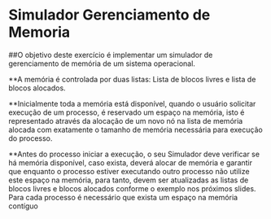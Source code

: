 # Simulador Gerenciamento de Memoria
##O objetivo deste exercício é implementar um simulador de gerenciamento de memória de um sistema operacional.

**A memória é controlada por duas listas: Lista de blocos livres e lista de blocos alocados.

**Inicialmente toda a memória está disponível, quando o usuário solicitar execução de um processo, é reservado
um espaço na memória, isto é representado através da alocação de um novo nó na lista de
memória alocada com exatamente o tamanho de memória necessária para execução do processo.

**Antes do processo iniciar a execução, o seu Simulador deve verificar se há memória disponível, caso
exista, deverá alocar de memória e garantir que enquanto o processo estiver executando outro
processo não utilize este espaço na memória, para tanto, devem ser atualizadas as listas de blocos livres
e blocos alocados conforme o exemplo nos próximos slides. Para cada processo é necessário que exista
um espaço na memória contíguo
